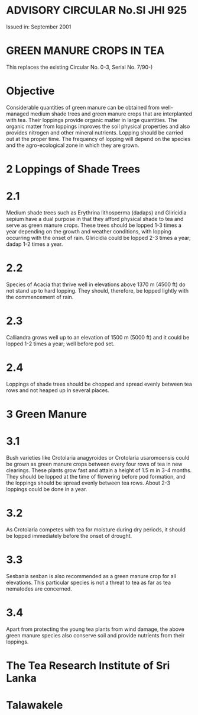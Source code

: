 # ADVISORY CIRCULAR No.SI JHI 925

Issued in: September 2001

# GREEN MANURE CROPS IN TEA

This replaces the existing Circular No. 0-3, Serial No. 7/90-)

# Objective

Considerable quantities of green manure can be obtained from well-managed medium shade trees and green manure crops that are interplanted with tea. Their loppings provide organic matter in large quantities. The organic matter from loppings improves the soil physical properties and also provides nitrogen and other mineral nutrients. Lopping should be carried out at the proper time. The frequency of lopping will depend on the species and the agro-ecological zone in which they are grown.

# 2 Loppings of Shade Trees

# 2.1

Medium shade trees such as Erythrina lithosperma (dadaps) and Gliricidia sepium have a dual purpose in that they afford physical shade to tea and serve as green manure crops. These trees should be lopped 1-3 times a year depending on the growth and weather conditions, with lopping occurring with the onset of rain. Gliricidia could be lopped 2-3 times a year; dadap 1-2 times a year.

# 2.2

Species of Acacia that thrive well in elevations above 1370 m (4500 ft) do not stand up to hard lopping. They should, therefore, be lopped lightly with the commencement of rain.

# 2.3

Calliandra grows well up to an elevation of 1500 m (5000 ft) and it could be lopped 1-2 times a year; well before pod set.

# 2.4

Loppings of shade trees should be chopped and spread evenly between tea rows and not heaped up in several places.

# 3 Green Manure

# 3.1

Bush varieties like Crotolaria anagyroides or Crotolaria usaromoensis could be grown as green manure crops between every four rows of tea in new clearings. These plants grow fast and attain a height of 1.5 m in 3-4 months. They should be lopped at the time of flowering before pod formation, and the loppings should be spread evenly between tea rows. About 2-3 loppings could be done in a year.

# 3.2

As Crotolaria competes with tea for moisture during dry periods, it should be lopped immediately before the onset of drought.

# 3.3

Sesbania sesban is also recommended as a green manure crop for all elevations. This particular species is not a threat to tea as far as tea nematodes are concerned.

# 3.4

Apart from protecting the young tea plants from wind damage, the above green manure species also conserve soil and provide nutrients from their loppings.
# The Tea Research Institute of Sri Lanka

# Talawakele


